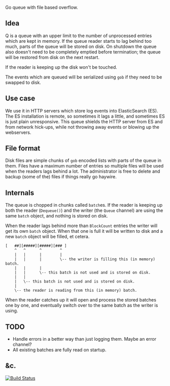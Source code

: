 Go queue with file based overflow.

Idea
----

Q is a queue with an upper limit to the number of unprocessed entries which are
kept in memory. If the queue reader starts to lag behind too much, parts of the
queue will be stored on disk. On shutdown the queue also doesn't need to be
completely emptied before termination; the queue will be restored from disk on
the next restart.

If the reader is keeping up the disk won't be touched.

The events which are queued will be serialized using `gob` if they need to be
swapped to disk.


Use case
--------

We use it in HTTP servers which store log events
into ElasticSearch (ES). The ES installation is remote, so sometimes it lags a
little, and sometimes ES is just plain unresponsive. This queue shields the HTTP
server from ES and from network hick-ups, while not throwing away events or blowing up the webservers.


File format
-----------

Disk files are simple chunks of `gob` encoded lists with parts of the queue in
them. Files have a maximum number of entries so multiple files will be used
when the readers lags behind a lot. The administrator is free to delete and
backup (some of the) files if things really go haywire.


Internals
---------

The queue is chopped in chunks called `batch`es. If the reader is keeping up
both the reader (`Dequeue()`) and the writer (the `Queue` channel) are using
the same `batch` object, and nothing is stored on disk.

When the reader lags behind more than `BlockCount` entries the writer will get
its own `batch` object. When that one is full it will be written to disk and
a new `batch` object will be filled, et cetera.

```
[   ##][#####][#####][### ]
    ^   ^      ^        ^
    |   |      |        |
    |   |      |        \-- the writer is filling this (in memory) batch.
    |   |      |         
    |   |      \-- this batch is not used and is stored on disk.
    |   |
    |   \-- this batch is not used and is stored on disk.
    |
    \-- the reader is reading from this (in memory) batch.
```

When the reader catches up it will open and process the stored batches one by one, and
eventually switch over to the same batch as the writer is using.


TODO
----

- Handle errors in a better way than just logging them. Maybe an error channel?
- All existing batches are fully read on startup.


&c.
---

[![Build Status](https://travis-ci.org/alicebob/q.svg?branch=master)](https://travis-ci.org/alicebob/q)
